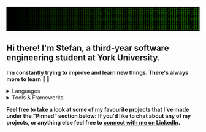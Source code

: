 ![Profile Banner Image](images/github_profile_banner_2.png)


## Hi there! I'm Stefan, a third-year software engineering student at York University.
**I'm constantly trying to improve and learn new things. There's always more to learn** 👨‍💻


<details>
  <summary>Languages</summary>
  <div>
    <p>
      <a href="https://skillicons.dev">
        <img src="https://skillicons.dev/icons?i=java,python,js,ts,c" />
      </a>
    </p>
  </div>
</details>

<details>
  <summary>Tools & Frameworks</summary>
  <div>
    <p>
      <a href="https://skillicons.dev">
        <img src="https://skillicons.dev/icons?i=react,tailwind,express,nextjs,spring,flask,mysql,postgres,sqlite,mongodb,docker" />
      </a>
    </p>
  </div>
</details>


**Feel free to take a look at some of my favourite projects that I've made under the "Pinned" section below:**
**If you'd like to chat about any of my projects, or anything else feel free to [connect with me on LinkedIn](https://www.linkedin.com/in/stefan-smol/).**

